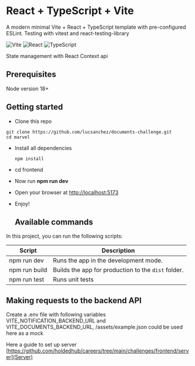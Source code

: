 # React + TypeScript + Vite

A modern minimal Vite + React + TypeScript template with pre-configured ESLint. Testing with vitest and react-testing-library

![Vite](https://img.shields.io/badge/Vite-B73BFE?style=for-the-badge&logo=vite&logoColor=FFD62E)
![React](https://img.shields.io/badge/React-20232A?style=for-the-badge&logo=react&logoColor=61DAFB)
![TypeScript](https://img.shields.io/badge/TypeScript-007ACC?style=for-the-badge&logo=typescript&logoColor=white)

State management with React Context api

## Prerequisites

Node version 18+

## Getting started

- Clone this repo

```
git clone https://github.com/lucsanchez/documents-challenge.git
cd marvel
```

- Install all dependencies

  ```
  npm install
  ```

- cd frontend

- Now run **npm run dev**

- Open your browser at [http://localhost:5173](http://localhost:5173/)
- Enjoy!

  ## Available commands

<p>In this project, you can run the following scripts:</p>

| Script        | Description                                         |
| ------------- | --------------------------------------------------- |
| npm run dev   | Runs the app in the development mode.               |
| npm run build | Builds the app for production to the `dist` folder. |
| npm run test  | Runs unit tests                                     |

## Making requests to the backend API

Create a .env file with following variables  
VITE_NOTIFICATION_BACKEND_URL and
VITE_DOCUMENTS_BACKEND_URL, /assets/example.json could be used here as a mock

Here a guide to set up server
[https://github.com/holdedhub/careers/tree/main/challenges/frontend/server](Server)
